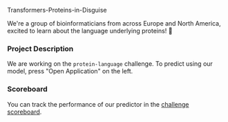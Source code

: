Transformers-Proteins-in-Disguise

We're a group of bioinformaticians from across Europe and North America, excited to learn about the language underlying proteins! 🙌

### Project Description
We are working on the `protein-language` challenge.
To predict using our model, press "Open Application" on the left. 

### Scoreboard
You can track the performance of our predictor in the [challenge scoreboard](https://biolib.com/biohackathon/protein-language-scoreboard/).
